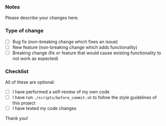 ### Notes

Please describe your changes here.

### Type of change

- [ ] Bug fix (non-breaking change which fixes an issue)
- [ ] New feature (non-breaking change which adds functionality)
- [ ] Breaking change (fix or feature that would cause existing functionality to not work as expected)

### Checklist

All of these are optional:

- [ ] I have performed a self-review of my own code
- [ ] I have run `./scripts/before_commit.sh` to follow the style guidelines of this project
- [ ] I have tested my code changes

Thank you!
